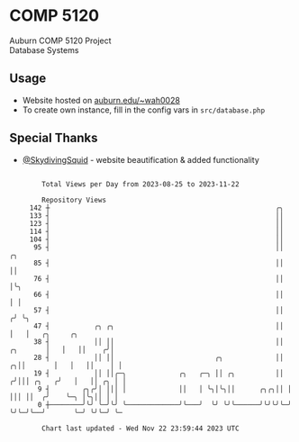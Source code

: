 # COMP 5120
Auburn COMP 5120 Project  
Database Systems

## Usage
- Website hosted on [auburn.edu/~wah0028](https://webhome.auburn.edu/~wah0028/)
- To create own instance, fill in the config vars in `src/database.php`

## Special Thanks
- [@SkydivingSquid](https://github.com/SkydivingSquid) - website beautification & added functionality

```

        Total Views per Day from 2023-08-25 to 2023-11-22

        Repository Views
     142 ┼                                                        ╭╮
     133 ┤                                                        ││
     123 ┤                                                        ││
     114 ┤                                                        ││
     104 ┤                                                        ││
      95 ┤                                                        ││              ╭╮
      85 ┤                                                        ││              ││
      76 ┤                                                        ││              │╰╮
      66 ┤                                                        ││              │ │
      57 ┤                                                        ││             ╭╯ ╰╮
      47 ┤           ╭╮ ╭╮                                        ││             │   │   ╭╮     ╭╮
      38 ┤           ││ ││                                        ││    ╭╮       │   │   ││    ╭╯│
      28 ┤           ││ ││                         ╭╮             ││  ╭╮││       │   │   ││    │ │
      19 ┤           ││ ││╭─╮             ╭╮   ╭─╮ ││ ╭╮          ││ ╭╯│││ ╭╮   ╭╯   │   ││ ╭╮ │ │
       9 ┤        ╭╮╭╯│ │││ │             ││   │ ╰╮│╰╮││      ╭╮╭╮││ │ │││ ││  ╭╯    ╰─╮ │╰╮││ │ │
       0 ┼────────╯╰╯ ╰─╯╰╯ ╰─────────────╯╰───╯  ╰╯ ╰╯╰──────╯╰╯╰╯╰─╯ ╰╯╰─╯╰──╯       ╰─╯ ╰╯╰─╯ ╰─

        Chart last updated - Wed Nov 22 23:59:44 2023 UTC
        
```
